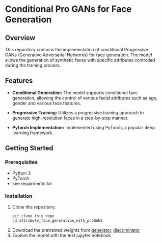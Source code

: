 # Conditional Pro GANs for Face Generation

## Overview

This repository contains the implementation of conditional Progressive GANs (Generative Adversarial Networks) for face generation. The model allows the generation of synthetic faces with specific attributes controlled during the training process.

## Features

- **Conditional Generation:** The model supports conditional face generation, allowing the control of various facial attributes such as age, gender and various face features.

- **Progressive Training:** Utilizes a progressive training approach to generate high-resolution faces in a step-by-step manner.

- **Pytorch Implementation:** Implemented using PyTorch, a popular deep learning framework.

## Getting Started

### Prerequisites

- Python 3
- PyTorch
- see requirments.txt


### Installation

1. Clone this repository:
   ```bash
   git clone this repo
   cd attribute_face_generation_with_proGANS
2. Download the pretrained weights from [generator](https://drive.google.com/file/d/1eR83o8quD2WBF3vHGfPqyLjF9YuDHp4m/view?usp=sharing), [discriminator](https://drive.google.com/file/d/1uuay6YHTibvdkBh7LBiDX064gWKrC5F1/view?usp=sharing)
3. Explore the model with the test jupyter notebook
